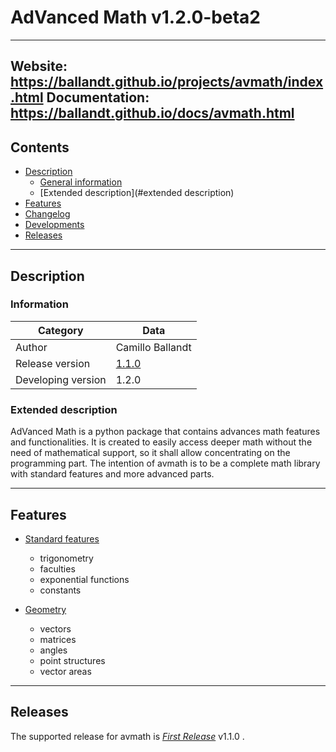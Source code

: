 # AdVanced Math v1.2.0-beta2

---
Website: https://ballandt.github.io/projects/avmath/index.html
Documentation: https://ballandt.github.io/docs/avmath.html
---
## Contents

* [Description](#description)
  * [General information](#information)
  * [Extended description](#extended description)
* [Features](#features)
* [Changelog](CHANGELOG.md)
* [Developments](DEVELOPMENTS.md)
* [Releases](#releases)
---

## Description
### Information

Category | Data
------------ | -------------
Author | Camillo Ballandt
Release version | [1.1.0](https://www.github.com/ballandt/avmath/releases/tag/1.1.0)
Developing version | 1.2.0
### Extended description

AdVanced Math is a python package that contains advances math features
and functionalities. It is created to easily access deeper math
without the need of mathematical support, so it shall allow
concentrating on the programming part. The intention of avmath
is to be a complete math library with standard features and
more advanced parts.

---
## Features

* [Standard features](https://www.github.com/ballandt/avmath/blob/master/scr/avmath/__init__.py)
  * trigonometry
  * faculties
  * exponential functions
  * constants

* [Geometry](https://www.github.com/ballandt/avmath/blob/master/src/evmath/geo.py)
  * vectors
  * matrices
  * angles
  * point structures
  * vector areas
---
## Releases

The supported release for avmath is [_First Release_](https://www.github.com/ballandt/avmath/releases/tag/1.1.0) v1.1.0 .